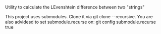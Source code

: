 Utility to calculate the LEvenshtein difference between two "strings"

This project uses submodules.  Clone it via git clone --recursive.  You are also
advidesd to set submodule.recurse on: git config submodule.recurse true


